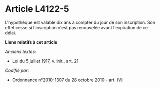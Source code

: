 # Article L4122-5

L'hypothèque est valable dix ans à compter du jour de son inscription. Son effet cesse si l'inscription n'est pas renouvelée
avant l'expiration de ce délai.

**Liens relatifs à cet article**

_Anciens textes_:

  - Loi du 5 juillet 1917, v. init., art. 21

_Codifié par_:

  - Ordonnance n°2010-1307 du 28 octobre 2010 - art. (V)
